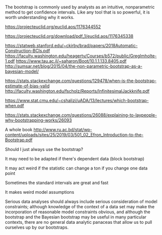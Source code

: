 The bootstrap is commonly used by analysts as an intuitive, nonparametric method to get confidence intervals. Like any tool that is so powerful, it is worth understanding why it works.

https://projecteuclid.org/euclid.aos/1176344552

https://projecteuclid.org/download/pdf_1/euclid.aos/1176345338

https://statweb.stanford.edu/~ckirby/brad/papers/2018Automatic-Construction-BCIs.pdf
https://faculty.washington.edu/heagerty/Courses/b572/public/GregImholte-1.pdf
https://www.tau.ac.il/~saharon/Boot/10.1.1.133.8405.pdf
http://sumsar.net/blog/2015/04/the-non-parametric-bootstrap-as-a-bayesian-model/

https://stats.stackexchange.com/questions/129478/when-is-the-bootstrap-estimate-of-bias-valid
http://faculty.washington.edu/fscholz/Reports/InfinitesimalJackknife.pdf

https://www.stat.cmu.edu/~cshalizi/uADA/13/lectures/which-bootstrap-when.pdf

https://stats.stackexchange.com/questions/26088/explaining-to-laypeople-why-bootstrapping-works/26093

A whole book 
http://www.ru.ac.bd/stat/wp-content/uploads/sites/25/2019/03/501_02_Efron_Introduction-to-the-Bootstrap.pdf

Should I just always use the bootstrap?

It may need to be adapted if there's dependent data (block bootstrap)

It may act weird if the  statistic can change a ton if you change one data point

Sometimes the standard intervals are great and fast

It makes weird model assumptions

Serious data analyses should always include serious consideration of model constraints; although knowledge of the context of a data set may make the incorporation of reasonable model constraints obvious, and although the bootstrap and the Bayesian bootstrap may be useful in many particular contexts, there are no general data analytic panaceas that allow us to pull ourselves up by our bootstraps.
